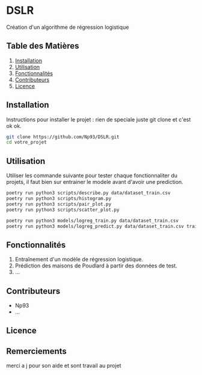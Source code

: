 # DSLR
Création d'un algorithme de régression logistique

## Table des Matières
1. [Installation](#installation)
2. [Utilisation](#utilisation)
3. [Fonctionnalités](#fonctionnalités)
4. [Contributeurs](#contributeurs)
5. [Licence](#licence)

## Installation
Instructions pour installer le projet : rien de speciale juste git clone et c'est ok ok.

```sh
git clone https://github.com/Np93/DSLR.git
cd votre_projet
```

## Utilisation

Utiliser les commande suivante pour tester chaque fonctionnaliter du projets, il faut bien sur entrainer le modele avant d'avoir une prediction.

```sh
poetry run python3 scripts/describe.py data/dataset_train.csv
poetry run python3 scripts/histogram.py
poetry run python3 scripts/pair_plot.py
poetry run python3 scripts/scatter_plot.py

poetry run python3 models/logreg_train.py data/dataset_train.csv
poetry run python3 models/logreg_predict.py data/dataset_train.csv trained_weights.json
```

## Fonctionnalités

1. Entraînement d'un modèle de régression logistique.
2. Prédiction des maisons de Poudlard à partir des données de test.
3. ...

## Contributeurs

- Np93
- ...

## Licence

## Remerciements

merci a j pour son aide et sont travail au projet